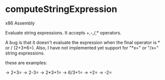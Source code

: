 # computeStringExpression
x86 Assembly

Evaluate string expressions. 
It accepts +,-,/,* operators. 

A bug is that it doesn't evaluate the expression when the final operator is * or / (2+3*6=).
Also, I have not implemented yet support for "*x=" or "/x=" string expressions.


  these are examples:

  -> 2+3=
  -> 2-3=
  -> 2*3+1=
  -> 6/3+1=
  -> +2=
  -> -2=

 
